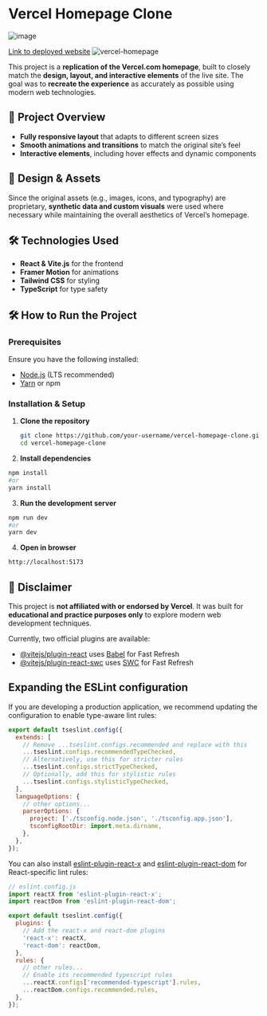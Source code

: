 # Vercel Homepage Clone

![image](https://github.com/user-attachments/assets/b1e5dd78-f3fa-4599-b207-e87601b8e86c)


[Link to deployed website]([https://example.com](https://vercel-homepage-challenge.vercel.app/))
![vercel-homepage](https://github.com/user-attachments/assets/36235bac-ba46-4a76-8c9d-68e6c49eb8c3)

This project is a **replication of the Vercel.com homepage**, built to closely match the **design, layout, and interactive elements** of the live site. The goal was to **recreate the experience** as accurately as possible using modern web technologies.

## 🚀 **Project Overview**

- **Fully responsive layout** that adapts to different screen sizes
- **Smooth animations and transitions** to match the original site’s feel
- **Interactive elements**, including hover effects and dynamic components

## 🎨 **Design & Assets**

Since the original assets (e.g., images, icons, and typography) are proprietary, **synthetic data and custom visuals** were used where necessary while maintaining the overall aesthetics of Vercel’s homepage.

## 🛠 **Technologies Used**

- **React & Vite.js** for the frontend
- **Framer Motion** for animations
- **Tailwind CSS** for styling
- **TypeScript** for type safety

## 🛠 **How to Run the Project**

### **Prerequisites**

Ensure you have the following installed:

- [Node.js](https://nodejs.org/) (LTS recommended)
- [Yarn](https://yarnpkg.com/) or npm




### **Installation & Setup**

1. **Clone the repository**

   ```sh
   git clone https://github.com/your-username/vercel-homepage-clone.git
   cd vercel-homepage-clone

   ```

2. **Install dependencies**

```sh
npm install
#or
yarn install
```

3. **Run the development server**

```sh
npm run dev
#or
yarn dev

```

4. **Open in browser**

```sh
http://localhost:5173
```

## 📌 **Disclaimer**

This project is **not affiliated with or endorsed by Vercel**. It was built for **educational and practice purposes only** to explore modern web development techniques.

Currently, two official plugins are available:

- [@vitejs/plugin-react](https://github.com/vitejs/vite-plugin-react/blob/main/packages/plugin-react/README.md) uses [Babel](https://babeljs.io/) for Fast Refresh
- [@vitejs/plugin-react-swc](https://github.com/vitejs/vite-plugin-react-swc) uses [SWC](https://swc.rs/) for Fast Refresh

## Expanding the ESLint configuration

If you are developing a production application, we recommend updating the configuration to enable type-aware lint rules:

```js
export default tseslint.config({
  extends: [
    // Remove ...tseslint.configs.recommended and replace with this
    ...tseslint.configs.recommendedTypeChecked,
    // Alternatively, use this for stricter rules
    ...tseslint.configs.strictTypeChecked,
    // Optionally, add this for stylistic rules
    ...tseslint.configs.stylisticTypeChecked,
  ],
  languageOptions: {
    // other options...
    parserOptions: {
      project: ['./tsconfig.node.json', './tsconfig.app.json'],
      tsconfigRootDir: import.meta.dirname,
    },
  },
});
```

You can also install [eslint-plugin-react-x](https://github.com/Rel1cx/eslint-react/tree/main/packages/plugins/eslint-plugin-react-x) and [eslint-plugin-react-dom](https://github.com/Rel1cx/eslint-react/tree/main/packages/plugins/eslint-plugin-react-dom) for React-specific lint rules:

```js
// eslint.config.js
import reactX from 'eslint-plugin-react-x';
import reactDom from 'eslint-plugin-react-dom';

export default tseslint.config({
  plugins: {
    // Add the react-x and react-dom plugins
    'react-x': reactX,
    'react-dom': reactDom,
  },
  rules: {
    // other rules...
    // Enable its recommended typescript rules
    ...reactX.configs['recommended-typescript'].rules,
    ...reactDom.configs.recommended.rules,
  },
});
```
